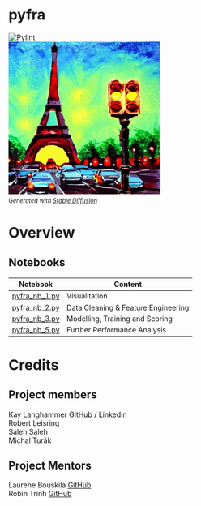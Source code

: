 pyfra
==============
![Pylint](https://github.com/DataScientest-Studio/pyfra/actions/workflows/pylint.yml/badge.svg)  
<img src="images/stable_diffusion.jpeg" alt="drawing" width="300"/>
<br>
<small>
  <i>Generated with <a href="https://stablediffusionweb.com/#demo">Stable Diffusion</a></i>
</small>

# Overview
## Notebooks
| Notebook  | Content | 
| --- | --- | 
| [pyfra_nb_1.py](https://github.com/DataScientest-Studio/pyfra/blob/main/notebooks/pyfra_nb_1.py) | Visualitation |
| [pyfra_nb_2.py](https://github.com/DataScientest-Studio/pyfra/blob/main/notebooks/pyfra_nb_2.py) | Data Cleaning & Feature Engineering |
| [pyfra_nb_3.py](https://github.com/DataScientest-Studio/pyfra/blob/main/notebooks/pyfra_nb_3.py) | Modelling, Training and Scoring |
| [pyfra_nb_5.py](https://github.com/DataScientest-Studio/pyfra/blob/main/notebooks/pyfra_nb_5.py) | Further Performance Analysis |

# Credits
## Project members
Kay Langhammer [GitHub](https://github.com/Langhammer) / [LinkedIn](https://www.linkedin.com/in/kay-langhammer/)  
Robert Leisring  
Saleh Saleh  
Michal Turák  

## Project Mentors
Laurene Bouskila [GitHub](https://github.com/laureneb26)  
Robin Trinh [GitHub](https://github.com/TrinhRobin)  
